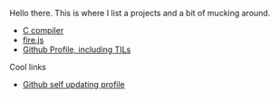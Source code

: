Hello there. This is where I list a projects and a bit of mucking around.

- [C compiler](https://github.com/bobrippling/ucc-c-compiler)
- [fire.js](fire.html)
- [Github Profile, including TILs](https://github.com/bobrippling/bobrippling)

Cool links
- [Github self updating profile](https://simonwillison.net/2020/Jul/10/self-updating-profile-readme/)
